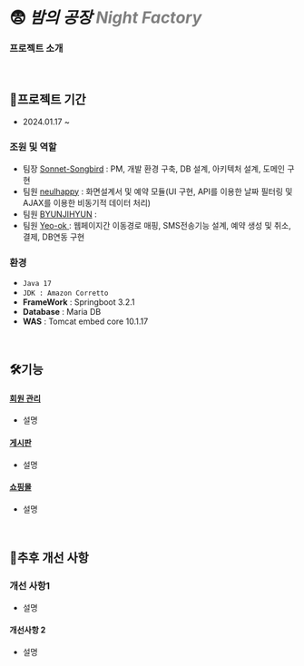 # 😨 *밤의 공장 <span style="color: gray">Night Factory</span>*


### 프로젝트 소개

<br>

## 📝프로젝트 기간
* 2024.01.17 ~

 ### 조원 및 역할
 - 팀장 <a href="https://github.com/Sonnet-Songbird/" >Sonnet-Songbird</a> : PM, 개발 환경 구축, DB 설계, 아키텍처 설계, 도메인 구현
 - 팀원 <a href="https://github.com/neulhappy" >neulhappy</a> : 화면설계서 및 예약 모듈(UI 구현, API를 이용한 날짜 필터링 및 AJAX를 이용한 비동기적 데이터 처리)
 - 팀원 <a href="mailto:bjh8332@gmail.com" >BYUNJIHYUN</a> : 
 - 팀원 <a href="https://github.com/Yeo-ok" >Yeo-ok </a> : 웹페이지간 이동경로 매핑, SMS전송기능 설계, 예약 생성 및 취소, 결제, DB연동 구현

### 환경
- `Java 17`
- `JDK : Amazon Corretto`
- **FrameWork** : Springboot 3.2.1
- **Database** : Maria DB
- **WAS** : Tomcat embed core 10.1.17

<br>

## 🛠기능
#### <a href="#" > 회원 관리 </a>
- 설명
#### <a href="#" > 게시판 </a>
- 설명
#### <a href="#" > 쇼핑몰 </a>
- 설명
<br>


## 🚀추후 개선 사항
### 개선 사항1
- 설명

#### 개선사항 2
- 설명
